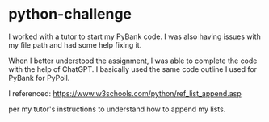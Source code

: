 # python-challenge

I worked with a tutor to start my PyBank code. I was also having issues with my file path and had some help fixing it. 

When I better understood the assignment, I was able to complete the code with the help of ChatGPT. I basically used the same code outline I used for PyBank for PyPoll. 

I referenced:
    https://www.w3schools.com/python/ref_list_append.asp

per my tutor's instructions to understand how to append my lists. 

